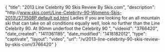 {
    "title": "2013 Line Celebrity 90 Skis Review By Skis.com",
    "description": "http:\/\/www.skis.com\/Line-Celebrity-90-Womens-Skis-2013\/273508P,default,pd.html  Ladies if you are looking for an all mountain ski that can take on all conditions equally well, look no further than the Line Celebrity 90. At 90mm underfoot the Celebrity 90 ",
    "videoid": "3766420",
    "date_created": "1411361185",
    "date_modified": "1418182012",
    "type": "captivate",
    "layout": "video",
    "url": "\/v\/2013-line-celebrity-90-skis-review-by-skis-com\/3766420"
}